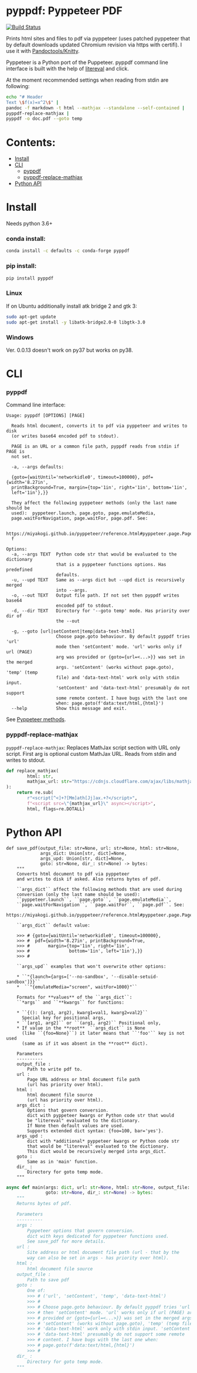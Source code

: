 # pyppdf: Pyppeteer PDF

[![Build Status](https://travis-ci.org/kiwi0fruit/pyppdf.svg?branch=master)](https://travis-ci.org/kiwi0fruit/pyppdf)

Prints html sites and files to pdf via pyppeteer (uses patched pyppeteer that by default downloads updated Chromium revision via https with certifi). I use it with  [Pandoctools/Knitty](https://github.com/kiwi0fruit/pandoctools).

Pyppeteer is a Python port of the Puppeteer. pyppdf command line interface is built with the help of [litereval](https://github.com/kiwi0fruit/litereval) and click.

At the moment recommended settings when reading from stdin are following:

```bash
echo "# Header
Text \$f(x)=x^2\$" |
pandoc -f markdown -t html --mathjax --standalone --self-contained |
pyppdf-replace-mathjax |
pyppdf -o doc.pdf --goto temp
```


# Contents:

* [Install](#install)
* [CLI](#cli)
  * [pyppdf](#pyppdf)
  * [pyppdf-replace-mathjax](#pyppdf-replace-mathjax)
* [Python API](#python-api)


# Install

Needs python 3.6+

### conda install:

```bash
conda install -c defaults -c conda-forge pyppdf
```

### pip install:

```bash
pip install pyppdf
```

### Linux

If on Ubuntu additionally install atk bridge 2 and gtk 3:

```bash
sudo apt-get update
sudo apt-get install -y libatk-bridge2.0-0 libgtk-3.0
```

### Windows

Ver. 0.0.13 doesn't work on py37 but works on py38.


# CLI

### pyppdf

Command line interface:

```
Usage: pyppdf [OPTIONS] [PAGE]

  Reads html document, converts it to pdf via pyppeteer and writes to disk
  (or writes base64 encoded pdf to stdout).

  PAGE is an URL or a common file path, pyppdf reads from stdin if PAGE is
  not set.

  -a, --args defaults:

  {goto={waitUntil='networkidle0', timeout=100000}, pdf={width='8.27in',
  printBackground=True, margin={top='1in', right='1in', bottom='1in',
  left='1in'},}}

  They affect the following pyppeteer methods (only the last name should be
  used):  pyppeteer.launch, page.goto, page.emulateMedia,
  page.waitForNavigation, page.waitFor, page.pdf. See:

  https://miyakogi.github.io/pyppeteer/reference.html#pyppeteer.page.Page.pd
  f

Options:
  -a, --args TEXT  Python code str that would be evaluated to the dictionary
                   that is a pyppeteer functions options. Has predefined
                   defaults.
  -u, --upd TEXT   Same as --args dict but --upd dict is recursively merged
                   into --args.
  -o, --out TEXT   Output file path. If not set then pyppdf writes base64
                   encoded pdf to stdout.
  -d, --dir TEXT   Directory for '--goto temp' mode. Has priority over dir of
                   the --out

  -g, --goto [url|setContent|temp|data-text-html]
                   Choose page.goto behaviour. By default pyppdf tries 'url'
                   mode then 'setContent' mode. 'url' works only if url (PAGE)
                   arg was provided or {goto={url=<...>}} was set in the merged
                   args. 'setContent' (works without page.goto), 'temp' (temp
                   file) and 'data-text-html' work only with stdin input.
                   'setContent' and 'data-text-html' presumably do not support
                   some remote content. I have bugs with the last one
                   when: page.goto(f'data:text/html,{html}')
  --help           Show this message and exit.

```

See [Pyppeteer methods](https://miyakogi.github.io/pyppeteer/reference.html#pyppeteer.page.Page.pdf).


### pyppdf-replace-mathjax

`pyppdf-replace-mathjax`: Replaces MathJax script section with URL only script. First arg is optional custom MathJax URL. Reads from stdin and writes to stdout.

```py
def replace_mathjax(
        html: str,
        mathjax_url: str="https://cdnjs.cloudflare.com/ajax/libs/mathjax/2.7.5/latest.js?config=TeX-MML-AM_CHTML"
):
    return re.sub(
        r"<script[^<]+?[Mm]ath[Jj]ax.+?</script>",
        f"<script src=\"{mathjax_url}\" async></script>",
        html, flags=re.DOTALL)
```


# Python API

```
def save_pdf(output_file: str=None, url: str=None, html: str=None,
             args_dict: Union[str, dict]=None,
             args_upd: Union[str, dict]=None,
             goto: str=None, dir_: str=None) -> bytes:
    """
    Converts html document to pdf via pyppeteer
    and writes to disk if asked. Also returns bytes of pdf.

    ``args_dict`` affect the following methods that are used during
    conversion (only the last name should be used):
    ``pyppeteer.launch``, ``page.goto``, ``page.emulateMedia``,
    ``page.waitForNavigation``, ``page.waitFor``, ``page.pdf``. See:
     https://miyakogi.github.io/pyppeteer/reference.html#pyppeteer.page.Page.pdf

    ``args_dict`` default value:

    >>> # {goto={waitUntil='networkidle0', timeout=100000},
    >>> #  pdf={width='8.27in', printBackground=True,
    >>> #       margin={top='1in', right='1in',
    >>> #               bottom='1in', left='1in'},}}
    >>> #

    ``args_upd`` examples that won't overwrite other options:

    * ``"{launch={args=['--no-sandbox', '--disable-setuid-sandbox']}}``
    *  ``"{emulateMedia="screen", waitFor=1000}"``

    Formats for **values** of the ``args_dict``:
    ``*args`` and ``**kwargs`` for functions:

    * ``{(): (arg1, arg2), kwarg1=val1, kwarg2=val2}``
      Special key for positional args,
    * ``[arg1, arg2]`` or ``(arg1, arg2)`` Positional only,
    * If value in the **root**  ``args_dict`` is None
      (like ``{foo=None}``) it later means that ``'foo'`` key is not used
      (same as if it was absent in the **root** dict).

    Parameters
    ----------
    output_file :
        Path to write pdf to.
    url :
        Page URL address or html document file path
        (url has priority over html).
    html :
        html document file source
        (url has priority over html).
    args_dict :
        Options that govern conversion.
        dict with pyppeteer kwargs or Python code str that would
        be "litereval" evaluated to the dictionary.
        If None then default values are used.
        Supports extended dict syntax: {foo=100, bar='yes'}.
    args_upd :
        dict with *additional* pyppeteer kwargs or Python code str
        that would be "litereval" evaluated to the dictionary.
        This dict would be recursively merged into args_dict.
    goto :
        Same as in 'main' function.
    dir_ :
        Directory for goto temp mode.
    """
```

```py
async def main(args: dict, url: str=None, html: str=None, output_file: str=None,
               goto: str=None, dir_: str=None) -> bytes:
    """
    Returns bytes of pdf.

    Parameters
    ----------
    args :
        Pyppeteer options that govern conversion.
        dict with keys dedicated for pyppeteer functions used.
        See save_pdf for more details.
    url :
        Site address or html document file path (url - that by the
        way can also be set in args - has priority over html).
    html :
        html document file source
    output_file :
        Path to save pdf
    goto :
        One of:
        >>> # ('url', 'setContent', 'temp', 'data-text-html')
        >>> #
        >>> # Choose page.goto behaviour. By default pyppdf tries 'url' mode
        >>> # then 'setContent' mode. 'url' works only if url (PAGE) arg was
        >>> # provided or {goto={url=<...>}} was set in the merged args.
        >>> # 'setContent' (works without page.goto), 'temp' (temp file) and
        >>> # 'data-text-html' work only with stdin input. 'setContent' and
        >>> # 'data-text-html' presumably do not support some remote
        >>> # content. I have bugs with the last one when:
        >>> # page.goto(f'data:text/html,{html}')
        >>> #
    dir_ :
        Directory for goto temp mode.
    """
```
